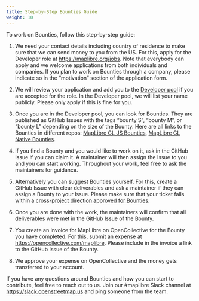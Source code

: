 ```yaml
---
title: Step-by-Step Bounties Guide
weight: 10
---
```


To work on Bounties, follow this step-by-step guide:

1. We need your contact details including country of residence to make sure that we can send money to you from the US. For this, apply for the Developer role at https://maplibre.org/jobs.
   Note that everybody can apply and we welcome applications from both individuals and companies. If you plan to work on Bounties through a company, please indicate so in the “motivation” section of the application form.

1. We will review your application and add you to the <a href="https://github.com/maplibre/maplibre/wiki/Developer-Role#current-role-holders-developer-pool">Developer pool</a> if you are accepted for the role. In the Developer pool, we will list your name publicly. Please only apply if this is fine for you.

1. Once you are in the Developer pool, you can look for Bounties. They are published as GitHub Issues with the tags “bounty S”, “bounty M”, or “bounty L” depending on the size of the Bounty. Here are all links to the Bounties in different repos: [MapLibre GL JS Bounties](https://github.com/maplibre/maplibre-gl-js/issues?q=is%3Aissue+is%3Aopen+label%3A%22%F0%9F%92%B0+bounty+L%22%2C%22%F0%9F%92%B0+bounty+S%22%2C%22%F0%9F%92%B0+bounty+M%22+), [MapLibre GL Native Bounties](https://github.com/maplibre/maplibre-gl-native/issues?q=is%3Aissue+is%3Aopen+label%3A%22%F0%9F%92%B0+bounty+L%22%2C%22%F0%9F%92%B0+bounty+S%22%2C%22%F0%9F%92%B0+bounty+M%22+).

1. If you find a Bounty and you would like to work on it, ask in the GitHub Issue if you can claim it. A maintainer will then assign the Issue to you and you can start working. Throughout your work, feel free to ask the maintainers for guidance.

1. Alternatively you can suggest Bounties yourself. For this, create a GitHub Issue with clear deliverables and ask a maintainer if they can assign a Bounty to your Issue. Please make sure that your ticket falls within a [cross-project direction approved for Bounties](https://github.com/maplibre/maplibre/issues?q=is%3Aissue+is%3Aopen+label%3A%22bounty+direction%22).

1. Once you are done with the work, the maintainers will confirm that all deliverables were met in the GitHub Issue of the Bounty.

1. You create an invoice for MapLibre on OpenCollective for the Bounty you have completed. For this, submit an expense at https://opencollective.com/maplibre. Please include in the invoice a link to the GitHub Issue of the Bounty.

1. We approve your expense on OpenCollective and the money gets transferred to your account.

If you have any questions around Bounties and how you can start to contribute, feel free to reach out to us. Join our #maplibre Slack channel at https://slack.openstreetmap.us and ping someone from the team.
